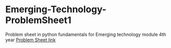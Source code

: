 # Emerging-Technology-ProblemSheet1
Problem sheet in python fundamentals for Emerging technology module 4th year
[Problem Sheet link](https://github.com/emerging-technologies/emerging-technologies.github.io/blob/master/problems/python-fundamentals.md)